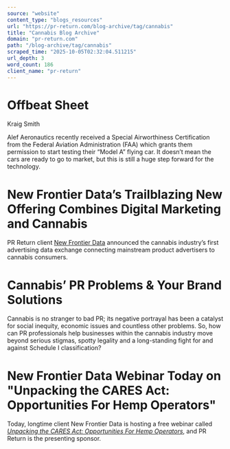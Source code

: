 ```yaml
---
source: "website"
content_type: "blogs_resources"
url: "https://pr-return.com/blog-archive/tag/cannabis"
title: "Cannabis Blog Archive"
domain: "pr-return.com"
path: "/blog-archive/tag/cannabis"
scraped_time: "2025-10-05T02:32:04.511215"
url_depth: 3
word_count: 186
client_name: "pr-return"
---
```


# Offbeat Sheet

Kraig Smith

Alef Aeronautics recently received a Special Airworthiness Certification from the Federal Aviation Administration (FAA) which grants them permission to start testing their “Model A” flying car. It doesn’t mean the cars are ready to go to market, but this is still a huge step forward for the technology.

# New Frontier Data’s Trailblazing New Offering Combines Digital Marketing and Cannabis

PR Return client [New Frontier Data](https://newfrontierdata.com/) announced the cannabis industry’s first advertising data exchange connecting mainstream product advertisers to cannabis consumers.

# Cannabis’ PR Problems & Your Brand Solutions

Cannabis is no stranger to bad PR; its negative portrayal has been a catalyst for social inequity, economic issues and countless other problems. So, how can PR professionals help businesses within the cannabis industry move beyond serious stigmas, spotty legality and a long-standing fight for and against Schedule I classification?

# New Frontier Data Webinar Today on "Unpacking the CARES Act: Opportunities For Hemp Operators"

Today, longtime client New Frontier Data is hosting a free webinar called [_Unpacking the CARES Act: Opportunities For Hemp Operators_](https://zoom.us/webinar/register/WN_nZm6Cbz2TtuPm2QXZCCppw?mc_cid=d2c08538ee&mc_cid=81e929598d&mc_eid=9e7add1f65&mc_eid=bdbb74596a&utm_campaign=d2c08538ee-EMAIL_CAMPAIGN_2018_07_27_06_35_COPY_01&utm_medium=email&utm_source=European%20Cannabit&utm_term=0_bf191ec9ca-d2c08538ee-120245457), and PR Return is the presenting sponsor.